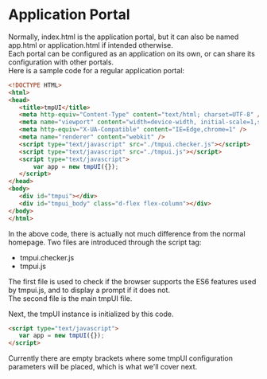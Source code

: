 # Application Portal
Normally, index.html is the application portal, but it can also be named app.html or application.html if intended otherwise.  
Each portal can be configured as an application on its own, or can share its configuration with other portals.   
Here is a sample code for a regular application portal:    

```html
<!DOCTYPE HTML>
<html>
<head>
   <title>tmpUI</title>
   <meta http-equiv="Content-Type" content="text/html; charset=UTF-8" />
   <meta name="viewport" content="width=device-width, initial-scale=1,shrink-to-fit=no">
   <meta http-equiv="X-UA-Compatible" content="IE=Edge,chrome=1" />
   <meta name="renderer" content="webkit" />
   <script type="text/javascript" src="./tmpui.checker.js"></script>
   <script type="text/javascript" src="./tmpui.js"></script>
   <script type="text/javascript">
       var app = new tmpUI({});
   </script>
</head>
<body>
   <div id="tmpui"></div>
   <div id="tmpui_body" class="d-flex flex-column"></div>
</body>
</html>
```

In the above code, there is actually not much difference from the normal homepage. Two files are introduced through the script tag:  

* tmpui.checker.js
* tmpui.js

The first file is used to check if the browser supports the ES6 features used by tmpui.js, and to display a prompt if it does not.  
The second file is the main tmpUI file.

Next, the tmpUI instance is initialized by this code.
```html
<script type="text/javascript">
   var app = new tmpUI({});
</script>
```

Currently there are empty brackets where some tmpUI configuration parameters will be placed, which is what we'll cover next.
